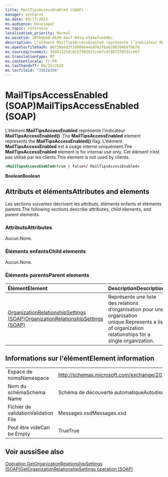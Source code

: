 ```yaml
---
title: MailTipsAccessEnabled (SOAP)
manager: sethgros
ms.date: 09/17/2015
ms.audience: Developer
ms.topic: reference
localization_priority: Normal
ms.assetid: 205606b0-8b39-4acf-941a-e544efcedd6c
description: L’élément MailTipsAccessEnabled représente l’indicateur MailTipsAccessEnabled(). L’élément MailTipsAccessEnabled est à usage interne uniquement. Cet élément n’est pas utilisé par les clients.
ms.openlocfilehash: 86739b6d3f2d900844ad762fba62d8704b9f8670
ms.sourcegitcommit: 34041125dc8c5f993b21cebfc4f8b72f0fd2cb6f
ms.translationtype: MT
ms.contentlocale: fr-FR
ms.lasthandoff: 06/25/2018
ms.locfileid: "19828306"
---
```

# <a name="mailtipsaccessenabled-soap"></a><span data-ttu-id="b2649-105">MailTipsAccessEnabled (SOAP)</span><span class="sxs-lookup"><span data-stu-id="b2649-105">MailTipsAccessEnabled (SOAP)</span></span>

<span data-ttu-id="b2649-106">L’élément **MailTipsAccessEnabled** représente l’indicateur **MailTipsAccessEnabled()** .</span><span class="sxs-lookup"><span data-stu-id="b2649-106">The **MailTipsAccessEnabled** element represents the **MailTipsAccessEnabled()** flag.</span></span> <span data-ttu-id="b2649-107">L’élément **MailTipsAccessEnabled** est à usage interne uniquement.</span><span class="sxs-lookup"><span data-stu-id="b2649-107">The **MailTipsAccessEnabled** element is for internal use only.</span></span> <span data-ttu-id="b2649-108">Cet élément n’est pas utilisé par les clients.</span><span class="sxs-lookup"><span data-stu-id="b2649-108">This element is not used by clients.</span></span> 
  
```XML
<MailTipsAccessEnabled>true | false</ MailTipsAccessEnabled>
```

 <span data-ttu-id="b2649-109">**Boolean**</span><span class="sxs-lookup"><span data-stu-id="b2649-109">**Boolean**</span></span>
## <a name="attributes-and-elements"></a><span data-ttu-id="b2649-110">Attributs et éléments</span><span class="sxs-lookup"><span data-stu-id="b2649-110">Attributes and elements</span></span>

<span data-ttu-id="b2649-111">Les sections suivantes décrivent les attributs, éléments enfants et éléments parents.</span><span class="sxs-lookup"><span data-stu-id="b2649-111">The following sections describe attributes, child elements, and parent elements.</span></span>
  
### <a name="attributes"></a><span data-ttu-id="b2649-112">Attributs</span><span class="sxs-lookup"><span data-stu-id="b2649-112">Attributes</span></span>

<span data-ttu-id="b2649-113">Aucun.</span><span class="sxs-lookup"><span data-stu-id="b2649-113">None.</span></span>
  
### <a name="child-elements"></a><span data-ttu-id="b2649-114">Éléments enfants</span><span class="sxs-lookup"><span data-stu-id="b2649-114">Child elements</span></span>

<span data-ttu-id="b2649-115">Aucun.</span><span class="sxs-lookup"><span data-stu-id="b2649-115">None.</span></span>
  
### <a name="parent-elements"></a><span data-ttu-id="b2649-116">Éléments parents</span><span class="sxs-lookup"><span data-stu-id="b2649-116">Parent elements</span></span>

|<span data-ttu-id="b2649-117">**Élément**</span><span class="sxs-lookup"><span data-stu-id="b2649-117">**Element**</span></span>|<span data-ttu-id="b2649-118">**Description**</span><span class="sxs-lookup"><span data-stu-id="b2649-118">**Description**</span></span>|
|:-----|:-----|
|[<span data-ttu-id="b2649-119">OrganizationRelationshipSettings (SOAP)</span><span class="sxs-lookup"><span data-stu-id="b2649-119">OrganizationRelationshipSettings (SOAP)</span></span>](organizationrelationshipsettings-soap.md) <br/> |<span data-ttu-id="b2649-120">Représente une liste des relations d’organisation pour une organisation unique.</span><span class="sxs-lookup"><span data-stu-id="b2649-120">Represents a list of organization relationships for a single organization.</span></span>  <br/> |
   
## <a name="element-information"></a><span data-ttu-id="b2649-121">Informations sur l'élément</span><span class="sxs-lookup"><span data-stu-id="b2649-121">Element information</span></span>

|||
|:-----|:-----|
|<span data-ttu-id="b2649-122">Espace de noms</span><span class="sxs-lookup"><span data-stu-id="b2649-122">Namespace</span></span>  <br/> |http://schemas.microsoft.com/exchange/2010/Autodiscover  <br/> |
|<span data-ttu-id="b2649-123">Nom du schéma</span><span class="sxs-lookup"><span data-stu-id="b2649-123">Schema Name</span></span>  <br/> |<span data-ttu-id="b2649-124">Schéma de découverte automatique</span><span class="sxs-lookup"><span data-stu-id="b2649-124">Autodiscover schema</span></span>  <br/> |
|<span data-ttu-id="b2649-125">Fichier de validation</span><span class="sxs-lookup"><span data-stu-id="b2649-125">Validation File</span></span>  <br/> |<span data-ttu-id="b2649-126">Messages.xsd</span><span class="sxs-lookup"><span data-stu-id="b2649-126">Messages.xsd</span></span>  <br/> |
|<span data-ttu-id="b2649-127">Peut être vide</span><span class="sxs-lookup"><span data-stu-id="b2649-127">Can be Empty</span></span>  <br/> |<span data-ttu-id="b2649-128">True</span><span class="sxs-lookup"><span data-stu-id="b2649-128">True</span></span>  <br/> |
   
## <a name="see-also"></a><span data-ttu-id="b2649-129">Voir aussi</span><span class="sxs-lookup"><span data-stu-id="b2649-129">See also</span></span>



[<span data-ttu-id="b2649-130">Opération GetOrganizationRelationshipSettings (SOAP)</span><span class="sxs-lookup"><span data-stu-id="b2649-130">GetOrganizationRelationshipSettings operation (SOAP)</span></span>](getorganizationrelationshipsettings-operation-soap.md)

